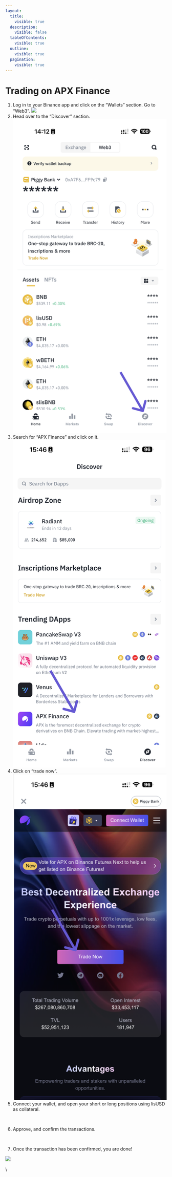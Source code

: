 ```yaml
---
layout:
  title:
    visible: true
  description:
    visible: false
  tableOfContents:
    visible: true
  outline:
    visible: true
  pagination:
    visible: true
---
```


# Trading on APX Finance



1. Log in to your Binance app and click on the “Wallets” section. Go to “Web3”. ![](https://lh7-us.googleusercontent.com/mHFaY3A4GeDdLvgySoS2mBU64RN2IN9PkodHoe3siPkvrY7cgw1EpOX-bkipJSNkzGB6pfT6TemVLkIBFLpxk3YBxF1Z7hEo6cHzPCAUkHg4\_7FGrZ1MXy3YvbzIQfgeSn6wVGd4Dy\_8D3k1wv7Y7fs)
2. Head over to the “Discover” section.\
   ![](<../../.gitbook/assets/image (2).png>)
3. Search for “APX Finance” and click on it.\
   ![](<../../.gitbook/assets/image (3).png>)
4. Click on “trade now”.\
   ![](<../../.gitbook/assets/image (4).png>)
5. Connect your wallet, and open your short or long positions using lisUSD as collateral.

<figure><img src="https://lh7-us.googleusercontent.com/geno2d42j52Jzd3m5jdHmLF7xQXdHKhzRQk582A2XByWsxp-iroj_FLNY2L0H4opMeI42X4RyiwR4a3RUSRpHbPijGLtOqROK5fEKBLHxvAd_QZ9KzzL2V5dCMEVlWT8bGtwbVX9seZzJSuoVqqWQhI" alt=""><figcaption></figcaption></figure>

6. Approve, and confirm the transactions.

<figure><img src="https://lh7-us.googleusercontent.com/oQ0r0qx0hcErJo7kKrBeZcsrhC0ABzyOVzwqAO3Igg4EUnxrI1uztUtM37lYCvACy1jD_veZBFcH17NUfhS158euPniBPAT8kftB7Xp5tx6CaGAazvlwYDSMKKx65eXficPrYXyT2569dj7reuS9r8k" alt=""><figcaption></figcaption></figure>

7. Once the transaction has been confirmed, you are done!

![](https://lh7-us.googleusercontent.com/lKpzHK5tjljRfwzAWruRJLxwSWjkNdRRvVoTUzdQ3s5Jp9I28x7B5ZV4W52aosTP-bXZoU9QpW6pJW-4Il02aJD4YDOVcio5k75RAtfKT4K8WMV7\_66N\_6-VNY\_rk9vecQbpUZ1O55whsDHQF9FKkeU)

\
